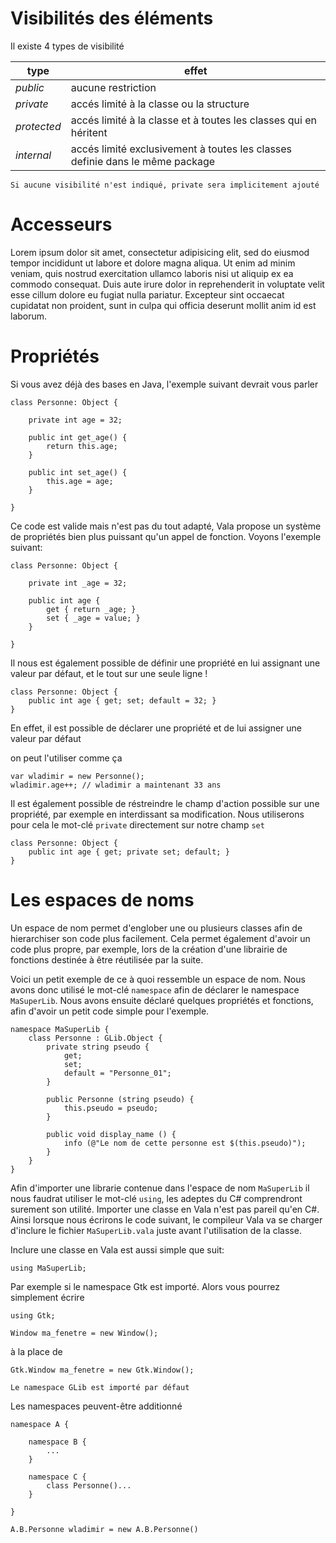 # Visibilités des éléments

Il existe 4 types de visibilité

| **type** | **effet** |
| --        | -- |
| _public_    | aucune restriction |
| _private_   | accés limité à la classe ou la structure |
| _protected_ | accés limité à la classe et à toutes les classes qui en héritent |
| _internal_  | accés limité exclusivement à toutes les classes definie dans le même package |

    Si aucune visibilité n'est indiqué, private sera implicitement ajouté

# Accesseurs

Lorem ipsum dolor sit amet, consectetur adipisicing elit, sed do eiusmod tempor incididunt ut labore et dolore magna aliqua. Ut enim ad minim veniam, quis nostrud exercitation ullamco laboris nisi ut aliquip ex ea commodo consequat. Duis aute irure dolor in reprehenderit in voluptate velit esse cillum dolore eu fugiat nulla pariatur. Excepteur sint occaecat cupidatat non proident, sunt in culpa qui officia deserunt mollit anim id est laborum.

# Propriétés

Si vous avez déjà des bases en Java, l'exemple suivant devrait vous parler

```vala
class Personne: Object {

    private int age = 32;
    
    public int get_age() {
        return this.age;
    }
    
    public int set_age() {
        this.age = age;
    }

}
```

Ce code est valide mais n'est pas du tout adapté, Vala propose un système de propriétés bien plus puissant qu'un appel de fonction. Voyons l'exemple suivant:

```vala
class Personne: Object {

    private int _age = 32;
    
    public int age {
        get { return _age; }
        set { _age = value; }
    }

}
```

Il nous est également possible de définir une propriété en lui assignant une valeur par défaut, et le tout sur une seule ligne !

```vala
class Personne: Object {
    public int age { get; set; default = 32; }
}
```

En effet, il est possible de déclarer une propriété et de lui assigner une valeur par défaut

on peut l'utiliser comme ça

```vala
var wladimir = new Personne();
wladimir.age++; // wladimir a maintenant 33 ans
```

Il est également possible de réstreindre le champ d'action possible sur une propriété, par exemple en interdissant sa modification. Nous utiliserons pour cela le mot-clé `private` directement sur notre champ `set`

```vala
class Personne: Object {
    public int age { get; private set; default; }
}
```

# Les espaces de noms

Un espace de nom permet d'englober une ou plusieurs classes afin de hierarchiser son code plus facilement. Cela permet également d'avoir un code plus propre, par exemple, lors de la création d'une librairie de fonctions destinée à être réutilisée par la suite.

Voici un petit exemple de ce à quoi ressemble un espace de nom. Nous avons donc utilisé le mot-clé `namespace` afin de déclarer le namespace `MaSuperLib`. Nous avons ensuite déclaré quelques propriétés et fonctions, afin d'avoir un petit code simple pour l'exemple.

```vala
namespace MaSuperLib {
    class Personne : GLib.Object {
        private string pseudo {
            get;
            set;
            default = "Personne_01";
        }
    
        public Personne (string pseudo) {
            this.pseudo = pseudo;
        }
        
        public void display_name () {
            info (@"Le nom de cette personne est $(this.pseudo)");
        }
    }
}
```

Afin d'importer une librarie contenue dans l'espace de nom `MaSuperLib` il nous faudrat utiliser le mot-clé `using`, les adeptes du C# comprendront surement son utilité. Importer une classe en Vala n'est pas pareil qu'en C#. Ainsi lorsque nous écrirons le code suivant, le compileur Vala va se charger d'inclure le fichier `MaSuperLib.vala` juste avant l'utilisation de la classe.

Inclure une classe en Vala est aussi simple que suit:
```vala
using MaSuperLib;
```

Par exemple si le namespace Gtk est importé. Alors vous pourrez simplement écrire

```vala
using Gtk;

Window ma_fenetre = new Window();
```

à la place de

```vala
Gtk.Window ma_fenetre = new Gtk.Window();
```

    Le namespace GLib est importé par défaut
    
Les namespaces peuvent-être additionné

```vala
namespace A {
    
    namespace B {
        ...
    }
    
    namespace C {
        class Personne()...
    }
    
}

A.B.Personne wladimir = new A.B.Personne()
```